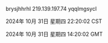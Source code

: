 brysjhhrhl 219.139.197.74 yqqlmgsycl

2024年 10月 31日 星期四 22:20:02 CST

2024年 10月 31日 星期四 14:20:02 GMT
